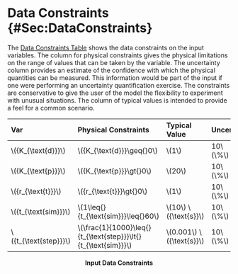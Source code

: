 # Data Constraints {#Sec:DataConstraints}

The [Data Constraints Table](./SecDataConstraints.md#Table:InDataConstraints) shows the data constraints on the input variables. The column for physical constraints gives the physical limitations on the range of values that can be taken by the variable. The uncertainty column provides an estimate of the confidence with which the physical quantities can be measured. This information would be part of the input if one were performing an uncertainty quantification exercise. The constraints are conservative to give the user of the model the flexibility to experiment with unusual situations. The column of typical values is intended to provide a feel for a common scenario.

<div id="Table:InDataConstraints"></div>

|Var                     |Physical Constraints                                              |Typical Value               |Uncert.    |
|:-----------------------|:-----------------------------------------------------------------|:---------------------------|:----------|
|\\({K\_{\text{d}}}\\)   |\\({K\_{\text{d}}}\geq{}0\\)                                      |\\(1\\)                     |10\\(\\%\\)|
|\\({K\_{\text{p}}}\\)   |\\({K\_{\text{p}}}\gt{}0\\)                                       |\\(20\\)                    |10\\(\\%\\)|
|\\({r\_{\text{t}}}\\)   |\\({r\_{\text{t}}}\gt{}0\\)                                       |\\(1\\)                     |10\\(\\%\\)|
|\\({t\_{\text{sim}}}\\) |\\(1\leq{}{t\_{\text{sim}}}\leq{}60\\)                            |\\(10\\) \\({\text{s}}\\)   |10\\(\\%\\)|
|\\({t\_{\text{step}}}\\)|\\(\frac{1}{1000}\leq{}{t\_{\text{step}}}\lt{}{t\_{\text{sim}}}\\)|\\(0.001\\) \\({\text{s}}\\)|10\\(\\%\\)|

**<p align="center">Input Data Constraints</p>**
